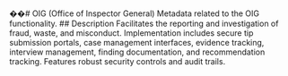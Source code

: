 ��#   O I G   ( O f f i c e   o f   I n s p e c t o r   G e n e r a l ) 
 
 
 
 M e t a d a t a   r e l a t e d   t o   t h e   O I G   f u n c t i o n a l i t y . 
 
 
 
 # #   D e s c r i p t i o n 
 
 
 
 F a c i l i t a t e s   t h e   r e p o r t i n g   a n d   i n v e s t i g a t i o n   o f   f r a u d ,   w a s t e ,   a n d   m i s c o n d u c t .   I m p l e m e n t a t i o n   i n c l u d e s   s e c u r e   t i p   s u b m i s s i o n   p o r t a l s ,   c a s e   m a n a g e m e n t   i n t e r f a c e s ,   e v i d e n c e   t r a c k i n g ,   i n t e r v i e w   m a n a g e m e n t ,   f i n d i n g   d o c u m e n t a t i o n ,   a n d   r e c o m m e n d a t i o n   t r a c k i n g .   F e a t u r e s   r o b u s t   s e c u r i t y   c o n t r o l s   a n d   a u d i t   t r a i l s . 
 
 

